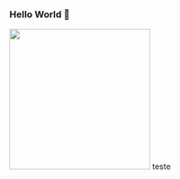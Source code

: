 ### Hello World 👋
<div style="width: 250px, height: 250px">
  <img src="https://user-images.githubusercontent.com/10377511/167936654-6b7f3402-20e4-4f81-a0fe-939c7bff8b5d.gif" width="250" height="250"/>
  teste
</div>


<!-- **leoramos182/leoramos182** is a ✨ _special_ ✨ repository because its `README.md` (this file) appears on your GitHub profile.

Here are some ideas to get you started:

- 🔭 I’m currently working on ...
- 🌱 I’m currently learning ...
- 👯 I’m looking to collaborate on ...
- 🤔 I’m looking for help with ...
- 💬 Ask me about ...
- 📫 How to reach me: ...
- 😄 Pronouns: ...
- ⚡ Fun fact: ...
-->
